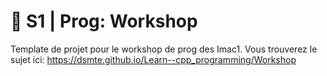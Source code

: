 # 🐣 S1 | Prog: Workshop

Template de projet pour le workshop de prog des Imac1. Vous trouverez le sujet ici: https://dsmte.github.io/Learn--cpp_programming/Workshop